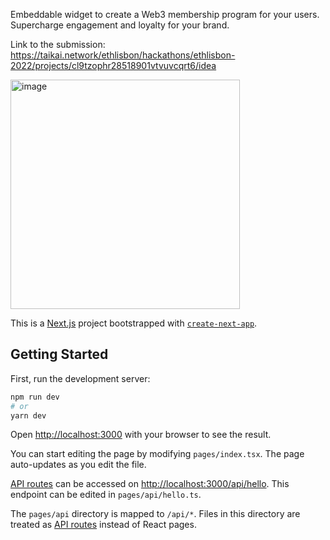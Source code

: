 Embeddable widget to create a Web3 membership program for your users.
Supercharge engagement and loyalty for your brand.

Link to the submission: https://taikai.network/ethlisbon/hackathons/ethlisbon-2022/projects/cl9tzophr28518901vtvuvcqrt6/idea 

<img width="367" alt="image" src="https://github.com/0xMikado/zilly-ethlisbon/assets/34025124/412b2107-4a04-41ef-a37f-c2e3e6146e68">



This is a [Next.js](https://nextjs.org/) project bootstrapped with [`create-next-app`](https://github.com/vercel/next.js/tree/canary/packages/create-next-app).

## Getting Started

First, run the development server:

```bash
npm run dev
# or
yarn dev
```

Open [http://localhost:3000](http://localhost:3000) with your browser to see the result.

You can start editing the page by modifying `pages/index.tsx`. The page auto-updates as you edit the file.

[API routes](https://nextjs.org/docs/api-routes/introduction) can be accessed on [http://localhost:3000/api/hello](http://localhost:3000/api/hello). This endpoint can be edited in `pages/api/hello.ts`.

The `pages/api` directory is mapped to `/api/*`. Files in this directory are treated as [API routes](https://nextjs.org/docs/api-routes/introduction) instead of React pages.
